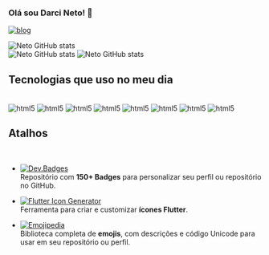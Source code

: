 ### Olá sou Darci Neto! 👋

[![blog](https://img.shields.io/badge/Instagram-E4405F?style=for-the-badge&logo=instagram&logoColor=white)](http://instagram.com/@netofogagnollo)

![Neto GitHub stats](https://github-readme-stats.vercel.app/api?username=netofogagnollo&show_icons=true&theme=dracula)   
![Neto GitHub stats](https://github-readme-stats.vercel.app/api?username=netofogagnollo&show_icons=true&theme=transparent)
![Neto GitHub stats](https://github-readme-stats.vercel.app/api/top-langs?username=netofogagnollo&theme=blue-green)

## Tecnologias que uso no meu dia

<div style="display: inline_block"><br/>
<img align="center" alt ="html5"src="https://img.shields.io/badge/Dart-0175C2?style=for-the-badge&logo=dart&logoColor=white"/>
<img align="center" alt ="html5"src="https://img.shields.io/badge/Flutter-02569B?style=for-the-badge&logo=flutter&logoColor=white"/>
<img align="center" alt ="html5"src="https://img.shields.io/badge/SQLite-07405E?style=for-the-badge&logo=sqlite&logoColor=white"/>
<img align="center" alt ="html5"src="https://img.shields.io/badge/Figma-F24E1E?style=for-the-badge&logo=figma&logoColor=white"/>
<img align="center" alt ="html5"src="https://img.shields.io/badge/Fedora-294172?style=for-the-badge&logo=fedora&logoColor=white"/>
<img align="center" alt ="html5"src="https://img.shields.io/badge/PostgreSQL-316192?style=for-the-badge&logo=postgresql&logoColor=white"/>
<img align="center" alt ="html5"src="https://img.shields.io/badge/Linux-FCC624?style=for-the-badge&logo=linux&logoColor=black"/>
<img align="center" alt ="html5"src="https://img.shields.io/badge/Ubuntu-E95420?style=for-the-badge&logo=ubuntu&logoColor=white"/>
</div>

## Atalhos

<div style="display: inline_block"><br/>
  
- [![Dev.Badges](https://img.shields.io/badge/Dev.to-Badges-orange?style=flat-square)](https://dev.to/envoy_/150-badges-for-github-pnk#contents)  
  Repositório com **150+ Badges** para personalizar seu perfil ou repositório no GitHub.  
 
- [![Flutter Icon Generator](https://img.shields.io/badge/Flutter-Icon%20Generator-blue?style=flat-square)](https://www.fluttericon.com/)  
  Ferramenta para criar e customizar **ícones Flutter**.

- [![Emojipedia](https://img.shields.io/badge/Emojipedia-Emojis-yellow?style=flat-square)](https://emojipedia.org/)  
  Biblioteca completa de **emojis**, com descrições e código Unicode para usar em seu repositório ou perfil.
  
</div>
